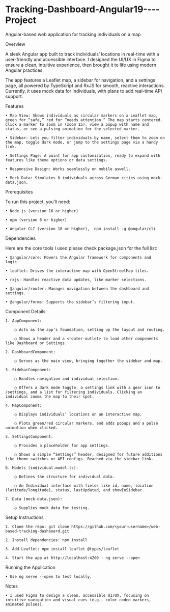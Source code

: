# Tracking-Dashboard-Angular19----Project

Angular-based web application for tracking individuals on a map


Overview

A sleek Angular app built to track individuals’ locations in real-time with a user-friendly and accessible interface. I designed the UI/UX in Figma to ensure a clean, intuitive experience, then brought it to life using modern Angular practices. 

The app features a Leaflet map, a sidebar for navigation, and a settings page, all powered by TypeScript and RxJS for smooth, reactive interactions. Currently, it uses mock data for individuals, with plans to add real-time API support.


Features

    • Map View: Shows individuals as circular markers on a Leaflet map, green for “safe,” red for “needs attention.” The map starts centered. Click a marker to zoom in (zoom 15), view a popup with name and status, or see a pulsing animation for the selected marker.
    
    • Sidebar: Lets you filter individuals by name, select them to zoom on the map, toggle dark mode, or jump to the settings page via a handy link.
    
    • Settings Page: A point for app customization, ready to expand with features like theme options or data settings.
    
    • Responsive Design: Works seamlessly on mobile aswell.
    
    • Mock Data: Simulates 8 individuals across German cities using mock-data.json.


Prerequisites

To run this project, you’ll need:
    
    • Node.js (version 16 or higher)
    
    • npm (version 8 or higher)
    
    • Angular CLI (version 18 or higher),  npm install -g @angular/cli


Dependencies

Here are the core tools I used please check package.json for the full list:
    
    • @angular/core: Powers the Angular framework for components and logic.
    
    • leaflet: Drives the interactive map with OpenStreetMap tiles.
    
    • rxjs: Handles reactive data updates, like marker selections.
    
    • @angular/router: Manages navigation between the dashboard and settings.
    
    • @angular/forms: Supports the sidebar’s filtering input.


Component Details

    1. AppComponent:
    
        ○ Acts as the app’s foundation, setting up the layout and routing.
    
        ○ Shows a header and a <router-outlet> to load other components like Dashboard or Settings.
    
    2. DashboardComponent:
    
        ○ Serves as the main view, bringing together the sidebar and map.
    
    3. SidebarComponent:
    
        ○ Handles navigation and individual selection.
    
        ○ Offers a dark mode toggle, a settings link with a gear icon to /settings, and a list for filtering individuals. Clicking an individual zooms the map to their spot. 
    
    4. MapComponent:
    
        ○ Displays individuals’ locations on an interactive map.
        
        ○ Plots green/red circular markers, and adds popups and a pulse animation when clicked.
    
    5. SettingsComponent:
        
        ○ Provides a placeholder for app settings.
        
        ○ Shows a simple “Settings” header, designed for future additions like theme switches or API configs. Reached via the sidebar link.

    6. Models (individual.model.ts):

        ○ Defines the structure for individual data.

        ○ An Individual interface with fields like id, name, location (latitude/longitude), status, lastUpdated, and showInSidebar.

    7. Data (mock-data.json):

        ○ Supplies mock data for testing.


Setup Instructions

    1. Clone the repo: git clone https://github.com/<your-username>/web-based-tracking-dashboard.git

    2. Install dependencies: npm install

    3. Add Leaflet: npm install leaflet @types/leaflet

    4. Start the app at http://localhost:4200 : ng serve --open 


Running the Application

    • Use ng serve --open to test locally.


Notes

    • I used Figma to design a clean, accessible UI/UX, focusing on intuitive navigation and visual cues (e.g., color-coded markers, animated pulses).
